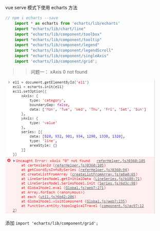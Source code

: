 vue serve 模式下使用 echarts 方法

```js
// npm i echarts --save
    import * as echarts from 'echarts/lib/echarts'
    import "echarts/lib/chart/line"
    import "echarts/lib/component/toolbox"
    import "echarts/lib/component/tooltip"
    import "echarts/lib/component/legend"
    import "echarts/lib/component/legendScroll"
    import "echarts/lib/component/singleAxis"
    import 'echarts/lib/component/grid';

```

>> 问题一： xAxis 0 not found

![](./pic/xAxis_0_not_found.jpg)

添加 ```import 'echarts/lib/component/grid';```